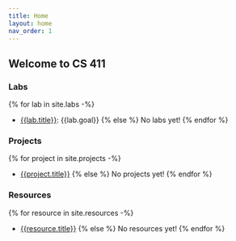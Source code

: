 ```yaml
---
title: Home
layout: home
nav_order: 1
---
```


## Welcome to CS 411

### Labs

{% for lab in site.labs -%}
- [{{lab.title}}]({{site.baseurl}}{{lab.url}}): {{lab.goal}}
{% else %}
No labs yet!
{% endfor %}

### Projects

{% for project in site.projects -%}
- [{{project.title}}]({{site.baseurl}}{{project.url}})
{% else %}
No projects yet!
{% endfor %}

### Resources

{% for resource in site.resources -%}
- [{{resource.title}}]({{site.baseurl}}{{resource.url}})
{% else %}
No resources yet!
{% endfor %}
